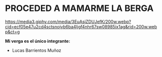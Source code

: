 # PROCEDED A MAMARME LA BERGA

https://media3.giphy.com/media/3EuAsjZDUJefK/200w.webp?cid=ecf05e47u2cd4sctsnojyb6ba4ljgf4nhr67sw08985ix1ag&rid=200w.webp&ct=g

**Mi verga es el único integrante:**
- Lucas Barrientos Muñoz
